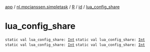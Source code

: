 [app](../../../index.md) / [nl.mpcjanssen.simpletask](../../index.md) / [R](../index.md) / [id](index.md) / [lua_config_share](.)

# lua_config_share

`static val lua_config_share: `[`Int`](https://kotlinlang.org/api/latest/jvm/stdlib/kotlin/-int/index.html)
`static val lua_config_share: `[`Int`](https://kotlinlang.org/api/latest/jvm/stdlib/kotlin/-int/index.html)
`static val lua_config_share: `[`Int`](https://kotlinlang.org/api/latest/jvm/stdlib/kotlin/-int/index.html)
`static val lua_config_share: `[`Int`](https://kotlinlang.org/api/latest/jvm/stdlib/kotlin/-int/index.html)
